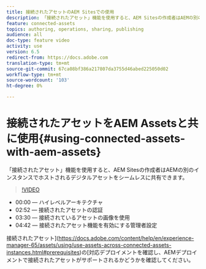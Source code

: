 ```yaml
---
title: 接続されたアセットのAEM Sitesでの使用
description: 「接続されたアセット」機能を使用すると、AEM Sitesの作成者はAEMの別のインスタンスでホストされるデジタルアセットをシームレスに共有できます。
feature: connected-assets
topics: authoring, operations, sharing, publishing
audience: all
doc-type: feature video
activity: use
version: 6.5
redirect-from: https://docs.adobe.com
translation-type: tm+mt
source-git-commit: 67ca08bf386a217807da3755d46abed225050d02
workflow-type: tm+mt
source-wordcount: '103'
ht-degree: 0%

---
```



# 接続されたアセットをAEM Assetsと共に使用{#using-connected-assets-with-aem-assets}

「接続されたアセット」機能を使用すると、AEM Sitesの作成者はAEMの別のインスタンスでホストされるデジタルアセットをシームレスに共有できます。

>[!VIDEO](https://video.tv.adobe.com/v/26060?quality=12&learn=on)

* 00:00 — ハイレベルアーキテクチャ
* 02:52 — 接続されたアセットの認証
* 03:30 — 接続されているアセットの画像を使用
* 04:42 — 接続されたアセット機能を有効にする管理者設定

接続されたアセット](https://docs.adobe.com/content/help/en/experience-manager-65/assets/using/use-assets-across-connected-assets-instances.html#prerequisites)の[対応デプロイメントを確認し、AEMデプロイメントで接続されたアセットがサポートされるかどうかを確認してください。